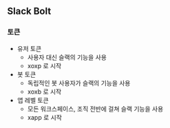 ## Slack Bolt

### 토큰

- 유저 토큰
  - 사용자 대신 슬랙의 기능을 사용
  - xoxp 로 시작
- 봇 토큰
  - 독립적인 봇 사용자가 슬랙의 기능을 사용
  - xoxb 로 시작
- 앱 레벨 토큰
  - 모든 워크스페이스, 조직 전반에 걸쳐 슬랙 기능을 사용
  - xapp 로 시작
